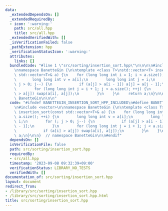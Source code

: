 ```yaml
---
data:
  _extendedDependsOn: []
  _extendedRequiredBy:
  - icon: ':warning:'
    path: src/all.hpp
    title: src/all.hpp
  _extendedVerifiedWith: []
  _isVerificationFailed: false
  _pathExtension: hpp
  _verificationStatusIcon: ':warning:'
  attributes:
    links: []
  bundledCode: "#line 1 \"src/sorting/insertion_sort.hpp\"\n\n\n\n#include <vector>\n\
    \nnamespace BanetteGin {\n\ntemplate <class T>\nstd::vector<T> insertion_sort(const\
    \ std::vector<T>& a) {\n    for (long long int i = 1; i < a.size(); ++i) {\n \
    \       long long int v = a[i];\n        long long int j = i;\n        for (;\
    \ j > 0; j--) {\n            if (a[j] > a[i - 1]) a[j] = a[j - 1];\n        }\n\
    \        for (long long int j = i + 1; j < a.size(); ++j) {\n            if (a[i]\
    \ > a[j]) swap(a[i], a[j]);\n        }\n    }\n    return a;\n}\n\n}  // namespace\
    \ BanetteGin\n\n\n"
  code: "#ifndef BANETTEGIN_INSERTION_SORT_HPP_INCLUDED\n#define BANETTEGIN_INSERTION_SORT_HPP_INCLUDED\n\
    \n#include <vector>\n\nnamespace BanetteGin {\n\ntemplate <class T>\nstd::vector<T>\
    \ insertion_sort(const std::vector<T>& a) {\n    for (long long int i = 1; i <\
    \ a.size(); ++i) {\n        long long int v = a[i];\n        long long int j =\
    \ i;\n        for (; j > 0; j--) {\n            if (a[j] > a[i - 1]) a[j] = a[j\
    \ - 1];\n        }\n        for (long long int j = i + 1; j < a.size(); ++j) {\n\
    \            if (a[i] > a[j]) swap(a[i], a[j]);\n        }\n    }\n    return\
    \ a;\n}\n\n}  // namespace BanetteGin\n\n#endif"
  dependsOn: []
  isVerificationFile: false
  path: src/sorting/insertion_sort.hpp
  requiredBy:
  - src/all.hpp
  timestamp: '2023-09-08 09:32:39+09:00'
  verificationStatus: LIBRARY_NO_TESTS
  verifiedWith: []
documentation_of: src/sorting/insertion_sort.hpp
layout: document
redirect_from:
- /library/src/sorting/insertion_sort.hpp
- /library/src/sorting/insertion_sort.hpp.html
title: src/sorting/insertion_sort.hpp
---
```

